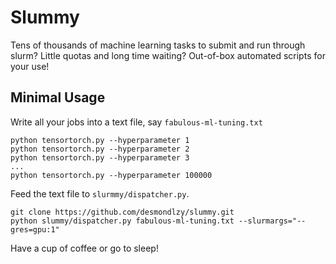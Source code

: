 Slummy
=================

Tens of thousands of machine learning tasks to submit and run through slurm? Little quotas and long time waiting? Out-of-box automated scripts for your use!

Minimal Usage
-----------------
Write all your jobs into a text file, say `fabulous-ml-tuning.txt`
```
python tensortorch.py --hyperparameter 1
python tensortorch.py --hyperparameter 2
python tensortorch.py --hyperparameter 3
...
python tensortorch.py --hyperparameter 100000
```
Feed the text file to `slurmmy/dispatcher.py`.
```
git clone https://github.com/desmondlzy/slummy.git 
python slummy/dispatcher.py fabulous-ml-tuning.txt --slurmargs="--gres=gpu:1"
```
Have a cup of coffee or go to sleep!